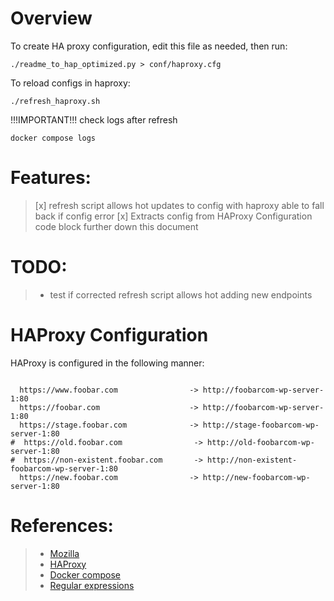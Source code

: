 # Overview

To create HA proxy configuration, edit this file as needed, then run:
```
./readme_to_hap_optimized.py > conf/haproxy.cfg
```

To reload configs in haproxy:
```
./refresh_haproxy.sh
```

!!!IMPORTANT!!! check logs after refresh
```
docker compose logs
```

# Features:
> [x] refresh script allows hot updates to config with haproxy able to fall back if config error
> [x] Extracts config from HAProxy Configuration code block further down this document


# TODO:
> - test if corrected refresh script allows hot adding new endpoints

# HAProxy Configuration

HAProxy is configured in the following manner:
```haproxy

  https://www.foobar.com                -> http://foobarcom-wp-server-1:80
  https://foobar.com                    -> http://foobarcom-wp-server-1:80
  https://stage.foobar.com              -> http://stage-foobarcom-wp-server-1:80
#  https://old.foobar.com                -> http://old-foobarcom-wp-server-1:80
#  https://non-existent.foobar.com       -> http://non-existent-foobarcom-wp-server-1:80
  https://new.foobar.com                -> http://new-foobarcom-wp-server-1:80
```

# References:
> - [Mozilla](https://ssl-config.mozilla.org)
> - [HAProxy](https://www.haproxy.org/)
> - [Docker compose](https://docs.docker.com/reference/cli/docker/compose/)
> - [Regular expressions](https://regex101.com/)
